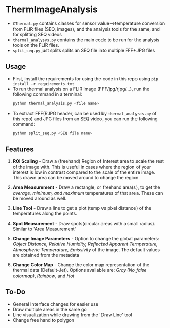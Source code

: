 # ThermImageAnalysis
* `CThermal.py` contains classes for sensor value-->temperature conversion from FLIR files (SEQ, images), and the analysis tools for the same, and for splitting SEQ videos
* `thermal_analysys.py` contains the main code to be run for the analysis tools on the FLIR files.
* `split_seq.py` just splits splits an SEQ file into multiple FFF+JPG files


## Usage
* First, install the requirements for using the code in this repo using `pip install -r requirements.txt`
* To run thermal analysis on a FLIR image (FFF/jpg/rjpg/...), run the following command in a terminal:
    ```bash
    python thermal_analysis.py <file name>
    ```
* To extract FFF(RJPG header, can be used by `thermal_analysis.py` of this repo) and JPG files from an SEQ video, you can run the following command:
    ```bash
    python split_seq.py <SEQ file name>
    ```


## Features
1. **ROI Scaling** - Draw a (freehand) Region of Interest area to scale the rest of the image with. This is useful in cases where the region of your interest is low in contrast compared to the scale of the entire image. This drawn area can be moved around to change the region

2. **Area Measurement** - Draw a rectangle, or freehand area(s), to get the *average, minimum, and maximum* temperatures of that area. These can be moved around as well.

3. **Line Tool** - Draw a line to get a plot (temp vs pixel distance) of the temperatures along the points.

4. **Spot Measurement** - Draw spots(circular areas with a small radius). Similar to 'Area Measurement'

5. **Change Image Parameters** - Option to change the global parameters: *Object Distance, Relative Humidity, Reflected Apparent Temperature, Atmospheric Temperature, Emissivity* of the image. The default values are obtained from the metadata

6. **Change Color Map** - Change the color map representation of the thermal data (Default-Jet). Options available are: *Gray* *(No false colormap)*, *Rainbow*, and *Hot*


## To-Do

* General Interface changes for easier use 
* Draw multiple areas in the same go
* Line visualization while drawing from the 'Draw Line' tool
* Change free hand to polygon 
